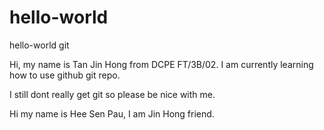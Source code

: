 # hello-world
hello-world git

Hi, my name is Tan Jin Hong from DCPE FT/3B/02.
I am currently learning how to use github git repo.

I still dont really get git so please be nice with me.

Hi my name is Hee Sen Pau, I am Jin Hong friend.
